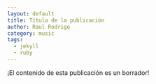 ```yaml
---
layout: default
title: Título de la publicación
author: Raul Rodrigo
category: music
tags:
  - jekyll
  - ruby
---
```


¡El contenido de esta publicación es un borrador!
